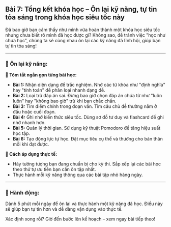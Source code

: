 ## Bài 7: Tổng kết khóa học – Ôn lại kỹ năng, tự tin tỏa sáng trong khóa học siêu tốc này

Đã bao giờ bạn cảm thấy như mình vừa hoàn thành một khóa học siêu tốc nhưng chưa biết rõ mình đã học được gì? Không sao, để tránh việc "học như chưa học", chúng ta sẽ cùng nhau ôn lại các kỹ năng đã lĩnh hội, giúp bạn tự tin tỏa sáng!

---

### 📌 Ôn lại kỹ năng:

**🔹 Tóm tắt ngắn gọn từng bài học:**
- **Bài 1:** Nhận diện dạng đề trắc nghiệm. Nhớ các từ khóa như "định nghĩa" hay "tính toán" để phân loại nhanh dạng đề.
- **Bài 2:** Loại trừ đáp án sai. Đừng bao giờ chọn đáp án chứa từ như "luôn luôn" hay "không bao giờ" trừ khi bạn chắc chắn.
- **Bài 3:** Tìm điểm chính trong đoạn văn. Tìm câu chủ đề thường nằm ở đầu hoặc cuối đoạn.
- **Bài 4:** Ghi nhớ kiến thức siêu tốc. Dùng sơ đồ tư duy và flashcard để ghi nhớ nhanh hơn.
- **Bài 5:** Quản lý thời gian. Sử dụng kỹ thuật Pomodoro để tăng hiệu suất học tập.
- **Bài 6:** Tạo động lực tự học. Đặt mục tiêu cụ thể và thưởng cho bản thân mỗi khi đạt được.

**🔹 Cách áp dụng thực tế:**
- Hãy tưởng tượng bạn đang chuẩn bị cho kỳ thi. Sắp xếp lại các bài học theo thứ tự ưu tiên bạn cần ôn tập nhất.
- Thực hành mỗi kỹ năng thông qua các bài tập nhỏ hàng ngày.

---

### 🚀 Hành động:

Dành 5 phút mỗi ngày để ôn lại và thực hành một kỹ năng đã học. Điều này sẽ giúp bạn tự tin hơn và dễ dàng vận dụng vào thực tế. 

Xác định xong rồi? Giờ đến bước lên kế hoạch – xem ngay bài tiếp theo!